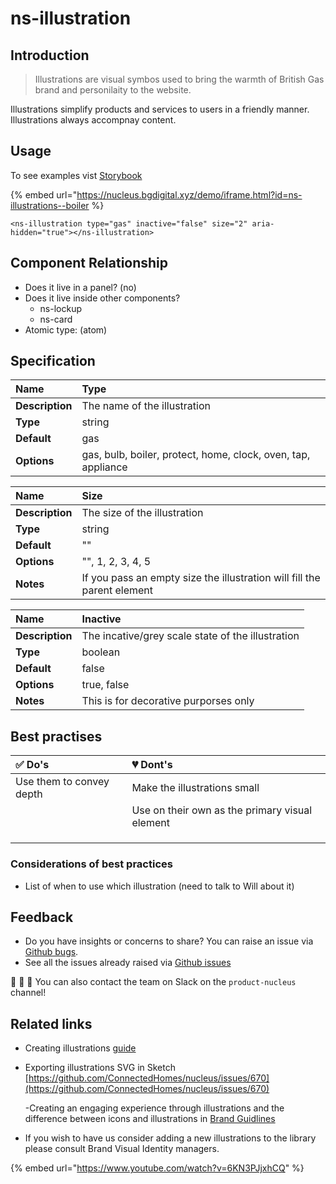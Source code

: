 # ns-illustration

## Introduction

> Illustrations are visual symbos used to bring the warmth of British Gas brand and personilaity to the website.

Illustrations simplify products and services to users in a friendly manner. Illustrations always accompnay content.

## Usage

To see examples vist [Storybook](https://nucleus.bgdigital.xyz/demo/index.html?path=/story/ns-illustrations--gas)

{% embed url="https://nucleus.bgdigital.xyz/demo/iframe.html?id=ns-illustrations--boiler %}

```markup
<ns-illustration type="gas" inactive="false" size="2" aria-hidden="true"></ns-illustration>
```

## Component Relationship

* Does it live in a panel? \(no\)
* Does it live inside other components?
  * ns-lockup
  * ns-card
* Atomic type: \(atom\)

## Specification

| **Name** | Type |
| :--- | :--- |
| **Description** | The name of the illustration |
| **Type** | string |
| **Default** | gas |
| **Options** | gas, bulb, boiler, protect, home, clock, oven, tap, appliance |

| **Name** | Size |
| :--- | :--- |
| **Description** | The size of the illustration |
| **Type** | string |
| **Default** | "" |
| **Options** | "", 1, 2, 3, 4, 5 |
| **Notes** | If you pass an empty size the illustration will fill the parent element |

| **Name** | Inactive |
| :--- | :--- |
| **Description** | The incative/grey scale state of the illustration |
| **Type** | boolean |
| **Default** | false |
| **Options** | true, false |
| **Notes** | This is for decorative purporses only |

## Best practises

| ✅ Do's | 💔 Dont's |
| :--- | :--- |
| Use them to convey depth | Make the illustrations small |
|  | Use on their own as the primary visual element |
|  |  |
|  |  |
|  |  |

### Considerations of best practices

* List of when to use which illustration \(need to talk to Will about it\) 

## Feedback

* Do you have insights or concerns to share? You can raise an issue via [Github bugs](https://github.com/ConnectedHomes/nucleus/issues/new?assignees=&labels=Bug&template=a--bug-report.md&title=[bug]%20[ns-illustration]).
* See all the issues already raised via [Github issues](https://github.com/connectedHomes/nucleus/issues?utf8=%E2%9C%93&q=is%3Aopen+is%3Aissue+label%3ABug+[ns-illustration])

💩 🎉 🦄 You can also contact the team on Slack on the `product-nucleus` channel!

## Related links

* Creating illustrations [guide](https://centrica.frontify.com/document/158#/illustrations/creating-illustrations) 
* Exporting illustrations SVG in Sketch [https://github.com/ConnectedHomes/nucleus/issues/670](https://github.com/ConnectedHomes/nucleus/issues/670)

  -Creating an engaging experience through illustrations and the difference between icons and illustrations in [Brand Guidlines](https://centrica.frontify.com/d/6307mViOlfHB/visual-identity#/illustrations/creating-an-engaging-experience-through-illustration) 

* If you wish to have us consider adding a new illustrations to the library please consult Brand Visual Identity managers. 



{% embed url="https://www.youtube.com/watch?v=6KN3PJjxhCQ" %}



